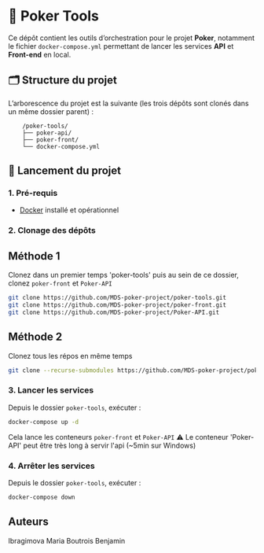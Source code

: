 # 🧰 Poker Tools

Ce dépôt contient les outils d’orchestration pour le projet **Poker**, notamment le fichier `docker-compose.yml` permettant de lancer les services **API** et **Front-end** en local.

## 🗂 Structure du projet

L’arborescence du projet est la suivante (les trois dépôts sont clonés dans un même dossier parent) :

```
    /poker-tools/
    ├── poker-api/
    ├── poker-front/
    └── docker-compose.yml
```


## 🚀 Lancement du projet

### 1. Pré-requis

- [Docker](https://www.docker.com/) installé et opérationnel

### 2. Clonage des dépôts

## Méthode 1

Clonez dans un premier temps 'poker-tools' puis au sein de ce dossier, clonez `poker-front` et `Poker-API`

```bash
git clone https://github.com/MDS-poker-project/poker-tools.git
git clone https://github.com/MDS-poker-project/poker-front.git
git clone https://github.com/MDS-poker-project/Poker-API.git
```

## Méthode 2

Clonez tous les répos en même temps

```bash
git clone --recurse-submodules https://github.com/MDS-poker-project/poker-tools.git
```

### 3. Lancer les services

Depuis le dossier `poker-tools`, exécuter :

```bash
docker-compose up -d
```

Cela lance les conteneurs `poker-front` et `Poker-API`
⚠️ Le conteneur 'Poker-API' peut être très long à servir l'api (~5min sur Windows)

### 4. Arrêter les services

Depuis le dossier `poker-tools`, exécuter :

```bash
docker-compose down
```

## Auteurs
Ibragimova Maria
Boutrois Benjamin